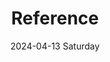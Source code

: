 ---
date:
- 2024-04-13 Saturday
layout: list
title: Reference
tags:
categories:
lastMod: 2024-04-13
---